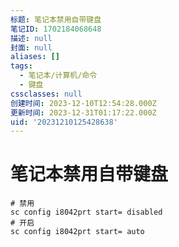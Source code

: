 ```yaml
---
标题: 笔记本禁用自带键盘
笔记ID: 1702184068648
描述: null
封面: null
aliases: []
tags:
  - 笔记本/计算机/命令
  - 键盘
cssclasses: null
创建时间: 2023-12-10T12:54:28.000Z
更新时间: 2023-12-31T01:17:22.000Z
uid: '20231210125428638'
---
```


# 笔记本禁用自带键盘

```shell
# 禁用
sc config i8042prt start= disabled
# 开启
sc config i8042prt start= auto
```
